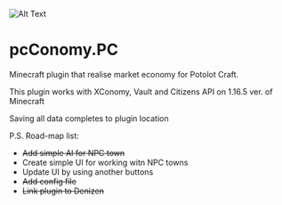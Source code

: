 ![Alt Text](https://github.com/j1sk1ss/pcConomy.PC/blob/master/%D0%91%D0%B5%D0%B7%20%D0%B8%D0%BC%D0%B5%D0%BD%D0%B8-1.png)
# pcConomy.PC
Minecraft plugin that realise market economy for Potolot Craft.

This plugin works with XConomy, Vault and Citizens API on 1.16.5 ver. of Minecraft 

Saving all data completes to plugin location 

P.S. Road-map list:
- ~~Add simple AI for NPC town~~
- Create simple UI for working witn NPC towns
- Update UI by using another buttons
- ~~Add config file~~
- ~~Link plugin to Denizen~~
